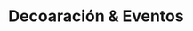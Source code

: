---
title: "Decoaración & Eventos"
url: /municipio-el-alto/decoaracion-und-eventos/
shop: Andenken
---